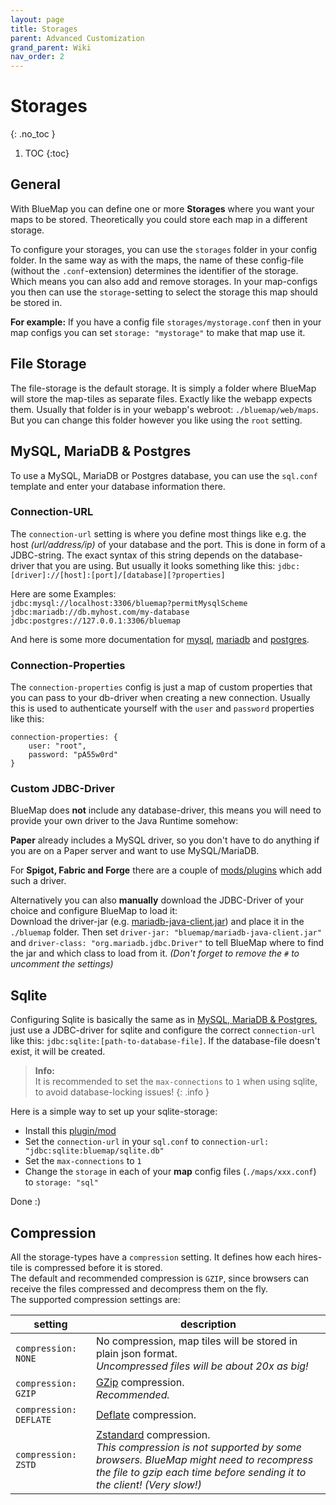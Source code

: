 ```yaml
---
layout: page
title: Storages
parent: Advanced Customization
grand_parent: Wiki
nav_order: 2
---
```


# Storages
{: .no_toc }

1. TOC 
{:toc}

## General
With BlueMap you can define one or more **Storages** where you want your maps to be stored.
Theoretically you could store each map in a different storage.

To configure your storages, you can use the `storages` folder in your config folder.
In the same way as with the maps, the name of these config-file (without the `.conf`-extension) determines the 
identifier of the storage. Which means you can also add and remove storages. In your map-configs you then 
can use the `storage`-setting to select the storage this map should be stored in.  

**For example:** If you have a config file `storages/mystorage.conf` then in your map configs you can 
set `storage: "mystorage"` to make that map use it.

## File Storage
The file-storage is the default storage. It is simply a folder where BlueMap will store the map-tiles as separate files.
Exactly like the webapp expects them.
Usually that folder is in your webapp's webroot: `./bluemap/web/maps`. But you can change this folder however you like
using the `root` setting.

## MySQL, MariaDB & Postgres
To use a MySQL, MariaDB or Postgres database, you can use the `sql.conf` template and enter your database information there.  

### Connection-URL
The `connection-url` setting is where you define most things like e.g. the host *(url/address/ip)* of your database and the port.
This is done in form of a JDBC-string. The exact syntax of this string depends on the database-driver that you are using.
But usually it looks something like this: `jdbc:[driver]://[host]:[port]/[database][?properties]`

Here are some Examples:  
`jdbc:mysql://localhost:3306/bluemap?permitMysqlScheme`  
`jdbc:mariadb://db.myhost.com/my-database`  
`jdbc:postgres://127.0.0.1:3306/bluemap`  

And here is some more documentation for [mysql](https://dev.mysql.com/doc/connector-j/en/connector-j-reference-jdbc-url-format.html),
[mariadb](https://mariadb.com/kb/en/about-mariadb-connector-j/#connection-strings) and [postgres](https://jdbc.postgresql.org/documentation/use/#connecting-to-the-database).

### Connection-Properties
The `connection-properties` config is just a map of custom properties that you can pass to your db-driver when creating a
new connection. Usually this is used to authenticate yourself with the `user` and `password` properties like this:
```hocon
connection-properties: {
    user: "root",
    password: "pA55w0rd"
}
```

### Custom JDBC-Driver
BlueMap does **not** include any database-driver, this means you will need to provide your own driver to the Java Runtime
somehow:

**Paper** already includes a MySQL driver, so you don't have to do anything if you are on a Paper server and want to use MySQL/MariaDB.  

For **Spigot, Fabric and Forge** there are a couple of [mods/plugins](https://modrinth.com/mods?q=jdbc) which add such a driver.

Alternatively you can also **manually** download the JDBC-Driver of your choice and configure BlueMap to load it:  
Download the driver-jar (e.g. [mariadb-java-client.jar](https://mariadb.com/downloads/connectors/connectors-data-access/java8-connector/)) 
and place it in the `./bluemap` folder. Then set `driver-jar: "bluemap/mariadb-java-client.jar"` and `driver-class: "org.mariadb.jdbc.Driver"`
to tell BlueMap where to find the jar and which class to load from it. *(Don't forget to remove the `#` to uncomment the settings)*

## Sqlite
Configuring Sqlite is basically the same as in [MySQL, MariaDB & Postgres](#mysql-mariadb--postgres), just use a JDBC-driver for sqlite
and configure the correct `connection-url` like this: `jdbc:sqlite:[path-to-database-file]`. If the database-file doesn't exist,
it will be created.

> **Info:**  
> It is recommended to set the `max-connections` to `1` when using sqlite, to avoid database-locking issues!
{: .info }

Here is a simple way to set up your sqlite-storage:
- Install this [plugin/mod](https://modrinth.com/plugin/sqlite-jdbc)
- Set the `connection-url` in your `sql.conf` to `connection-url: "jdbc:sqlite:bluemap/sqlite.db"`
- Set the `max-connections` to `1`
- Change the `storage` in each of your **map** config files (`./maps/xxx.conf`) to `storage: "sql"`

Done :)

## Compression
All the storage-types have a `compression` setting. It defines how each hires-tile is compressed before it is stored.   
The default and recommended compression is `GZIP`, since browsers can receive the files compressed and decompress them on the fly.  
The supported compression settings are:

| setting                | description                                                                                                                                                                                                                      |
|------------------------|----------------------------------------------------------------------------------------------------------------------------------------------------------------------------------------------------------------------------------|
| `compression: NONE`    | No compression, map tiles will be stored in plain json format.<br/>*Uncompressed files will be about 20x as big!*                                                                                                                |
| `compression: GZIP`    | [GZip](https://en.wikipedia.org/wiki/Gzip) compression.<br/>*Recommended.*                                                                                                                                                       |
| `compression: DEFLATE` | [Deflate](https://en.wikipedia.org/wiki/Deflate) compression.                                                                                                                                                                    |
| `compression: ZSTD`    | [Zstandard](https://en.wikipedia.org/wiki/Zstd) compression.<br/>*This compression is not supported by some browsers. BlueMap might need to recompress the file to gzip each time before sending it to the client! (Very slow!)* |
